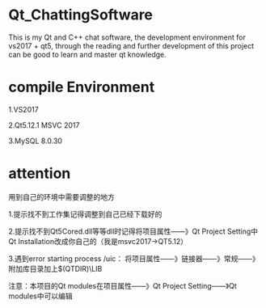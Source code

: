 # Qt_ChattingSoftware
This is my Qt and C++ chat software, the development environment for vs2017 + qt5, through the reading and further development of this project can be good to learn and master qt knowledge.

# compile Environment
1.VS2017

2.Qt5.12.1 MSVC 2017

3.MySQL 8.0.30

# attention
用到自己的环境中需要调整的地方

1.提示找不到工作集记得调整到自己已经下载好的

2.提示找不到Qt5Cored.dll等等dll时记得将项目属性——》Qt Project Setting中Qt Installation改成你自己的（我是msvc2017->QT5.12）

3.遇到error starting process /uic：
将项目属性——》链接器——》常规——》附加库目录加上$(QTDIR)\LIB

注意：本项目的Qt modules在项目属性——》Qt Project Setting——》Qt modules中可以编辑
